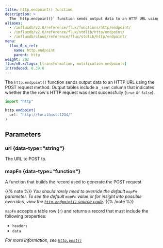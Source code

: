 ```yaml
---
title: http.endpoint() function
description: >
  The `http.endpoint()` function sends output data to an HTTP URL using the POST request method.
aliases:
  - /influxdb/v2.0/reference/flux/functions/http/endpoint/
  - /influxdb/v2.0/reference/flux/stdlib/http/endpoint/
  - /influxdb/cloud/reference/flux/stdlib/http/endpoint/
menu:
  flux_0_x_ref:
    name: http.endpoint
    parent: http
weight: 202
flux/v0.x/tags: [transformation, notification endpoints]
introduced: 0.39.0
---
```


The `http.endpoint()` function sends output data to an HTTP URL using the POST request method.
Output tables include a `_sent` column that indicates whether the
the row's HTTP request was sent successfully (`true` or `false`).

```js
import "http"

http.endpoint(
  url: "http://localhost:1234/"
)
```

## Parameters

### url {data-type="string"}
The URL to POST to.

### mapFn {data-type="function"}
A function that builds the record used to generate the POST request.

{{% note %}}
_You should rarely need to override the default `mapFn` parameter.
To see the default `mapFn` value or for insight into possible overrides, view the
[`http.endpoint()` source code](https://github.com/influxdata/flux/blob/master/stdlib/http/http.flux)._
{{% /note %}}

`mapFn` accepts a table row (`r`) and returns a record that must include the following properties:

- `headers`
- `data`

_For more information, see [`http.post()`](/flux/v0.x/stdlib/http/post/)_
